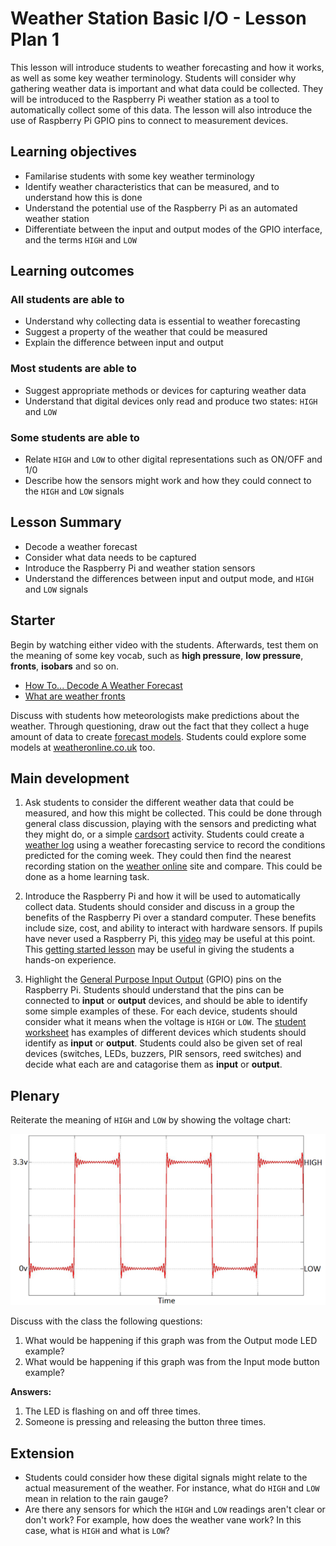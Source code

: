 # Weather Station Basic I/O - Lesson Plan 1

This lesson will introduce students to weather forecasting and how it works, as well as some key weather terminology. Students will consider why gathering weather data is important and what data could be collected. They will be introduced to the Raspberry Pi weather station as a tool to automatically collect some of this data. The lesson will also introduce the use of Raspberry Pi GPIO pins to connect to measurement devices.

## Learning objectives

- Familarise students with some key weather terminology
- Identify weather characteristics that can be measured, and to understand how this is done
- Understand the potential use of the Raspberry Pi as an automated weather station
- Differentiate between the input and output modes of the GPIO interface, and the terms `HIGH` and `LOW`

## Learning outcomes

### All students are able to

- Understand why collecting data is essential to weather forecasting
- Suggest a property of the weather that could be measured
- Explain the difference between input and output

### Most students are able to

- Suggest appropriate methods or devices for capturing weather data
- Understand that digital devices only read and produce two states: `HIGH` and `LOW`

### Some students are able to

- Relate `HIGH` and `LOW` to other digital representations such as ON/OFF and 1/0
- Describe how the sensors might work and how they could connect to the `HIGH` and `LOW` signals

## Lesson Summary

- Decode a weather forecast
- Consider what data needs to be captured
- Introduce the Raspberry Pi and weather station sensors
- Understand the differences between input and output mode, and `HIGH` and `LOW` signals

## Starter

Begin by watching either video with the students. Afterwards, test them on the meaning of some key vocab, such as **high pressure**, **low pressure**, **fronts**, **isobars** and so on.
- [How To... Decode A Weather Forecast](https://www.youtube.com/watch?v=lITCF3UPVu4)
- [What are weather fronts](https://www.youtube.com/watch?v=G7Ewqm0YHUI)

Discuss with students how meteorologists make predictions about the weather. Through questioning, draw out the fact that they collect a huge amount of data to create [forecast models](http://en.wikipedia.org/wiki/Weather_forecasting#How_models_create_forecasts). Students could explore some models at [weatheronline.co.uk](http://www.weatheronline.co.uk/cgi-app/weathercharts?LANG=en&CONT=ukuk&MAPS=vtx) too.

## Main development

1. Ask students to consider the different weather data that could be measured, and how this might be collected. This could be done through general class discussion, playing with the sensors and predicting what they might do, or a simple [cardsort](files/WeatherStationCardsort.pdf) activity. Students could create a [weather log](files/weather_log.pdf) using a weather forecasting service to record the conditions predicted for the coming week. They could then find the nearest recording station on the [weather online](http://www.weatheronline.co.uk/weather/maps/current?LANG=en&CONT=ukuk) site and compare. This could be done as a home learning task.

1. Introduce the Raspberry Pi and how it will be used to automatically collect data. Students should consider and discuss in a group the benefits of the Raspberry Pi over a standard computer. These benefits include size, cost, and ability to interact with hardware sensors. If pupils have never used a Raspberry Pi, this [video](http://www.raspberrypi.org/help/what-is-a-raspberry-pi/) may be useful at this point. This [getting started lesson](http://www.raspberrypi.org/learning/getting-started-with-raspberry-pi-lesson/) may be useful in giving the students a hands-on experience.

1. Highlight the [General Purpose Input Output](../guides/GPIO/README.md) (GPIO) pins on the Raspberry Pi. Students should understand that the pins can be connected to **input** or **output** devices, and should be able to identify some simple examples of these. For each device, students should consider what it means when the voltage is `HIGH` or `LOW`. The [student worksheet](worksheet.md) has examples of different devices which students should identify as **input** or **output**. Students could also be given set of real devices (switches, LEDs, buzzers, PIR sensors, reed switches) and decide what each are and catagorise them as **input** or **output**.

## Plenary

Reiterate the meaning of `HIGH` and `LOW` by showing the voltage chart:

![](images/high_low.png)

Discuss with the class the following questions:

  1. What would be happening if this graph was from the Output mode LED example?
  1. What would be happening if this graph was from the Input mode button example?

**Answers:**

  1. The LED is flashing on and off three times.
  1. Someone is pressing and releasing the button three times.

## Extension

- Students could consider how these digital signals might relate to the actual measurement of the weather. For instance, what do `HIGH` and `LOW` mean in relation to the rain gauge?
- Are there any sensors for which the `HIGH` and `LOW` readings aren't clear or don't work? For example, how does the weather vane work? In this case, what is `HIGH` and what is `LOW`?
